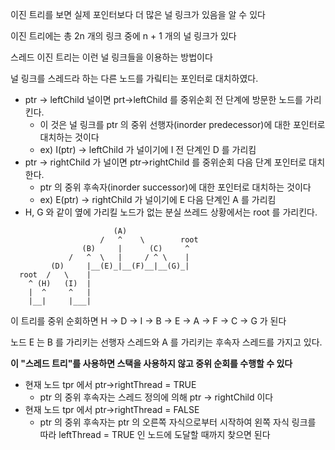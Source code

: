 

이진 트리를 보면 실제 포인터보다 더 많은 널 링크가 있음을 알 수 있다

이진 트리에는 총 2n 개의 링크 중에 n + 1 개의 널 링크가 있다

스레드 이진 트리는 이런 널 링크들을 이용하는 방법이다

널 링크를 스레드라 하는 다른 노드를 가맄티는 포인터로 대치하였다.
- ptr -> leftChild 널이면 prt->leftChild 를 중위순회 전 단계에 방문한 노드를 가리킨다.
  - 이 것은 널 링크를 ptr 의 중위 선행자(inorder predecessor)에 대한 포인터로 대치하는 것이다
  - ex) I(ptr) -> leftChild 가 널이기에 I 전 단계인 D 를 가리킴
- ptr -> rightChild 가 널이면 ptr->rightChild 를 중위순회 다음 단계 포인터로 대치한다.
  - ptr 의 중위 후속자(inorder successor)에 대한 포인터로 대치하는 것이다 
  - ex) E(ptr) -> rightChild 가 널이기에 E 다음 단계인 A 를 가리킴
- H, G 와 같이 옆에 가리킬 노드가 없는 분실 쓰레드 상황에서는 root 를 가리킨다. 

```text
                       (A)
                    /   ^    \        root 
                (B)     |      (C)     ^
             /   ^  \   |     / ^ \    |
         (D)     |__(E)_|__(F)__|__(G)_|
  root  /   \    |
    ^ (H)   (I)  |
    |  ^     ^   |
    |__|     |___|
```

이 트리를 중위 순회하면 H -> D -> I -> B -> E -> A -> F -> C -> G 가 된다

노드 E 는 B 를 가리키는 선행자 스레드와 A 를 가리키는 후속자 스레드를 가지고 있다.

**이 "스레드 트리"를 사용하면 스택을 사용하지 않고 중위 순회를 수행할 수 있다**
- 현재 노드 tpr 에서 ptr->rightThread = TRUE 
  - ptr 의 중위 후속자는 스레드 정의에 의해 ptr -> rightChild 이다
- 현재 노드 tpr 에서 ptr->rightThread = FALSE
  - ptr 의 중위 후속자는 ptr 의 오른쪽 자식으로부터 시작하여 왼쪽 자식 링크를 따라 leftThread = TRUE 인 노드에 도달할 때까지 찾으면 된다
  